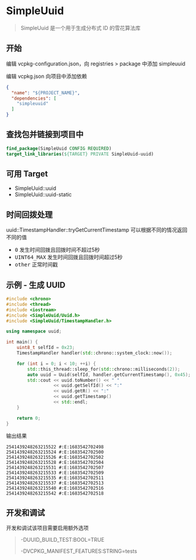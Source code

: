 # SimpleUuid

> SimpleUuid 是一个用于生成分布式 ID 的雪花算法库

## 开始

编辑 vcpkg-configuration.json，向 registries > package 中添加 simpleuuid

编辑 vcpkg.json 向项目中添加依赖

```json
{
  "name": "${PROJECT_NAME}",
  "dependencies": [
    "simpleuuid"
  ]
}
```

## 查找包并链接到项目中

```cmake
find_package(SimpleUuid CONFIG REQUIRED)
target_link_libraries(${TARGET} PRIVATE SimpleUuid-uuid)
```

## 可用 Target

- SimpleUuid::uuid
- SimpleUuid::uuid-static

## 时间回拨处理

uuid::TimestampHandler::tryGetCurrentTimestamp 可以根据不同的情况返回不同的值

- <kbd>0</kbd> 发生时间回拨且回拨时间不超过5秒
- <kbd>UINT64_MAX</kbd> 发生时间回拨且回拨时间超过5秒
- <kbd>other</kbd> 正常时间戳

## 示例 - 生成 UUID

```cpp
#include <chrono>
#include <thread>
#include <iostream>
#include <SimpleUuid/Uuid.h>
#include <SimpleUuid/TimestampHandler.h>

using namespace uuid;

int main() {
    uint8_t selfId = 0x23;
    TimestampHandler handler(std::chrono::system_clock::now());

    for (int i = 0; i < 10; ++i) {
        std::this_thread::sleep_for(std::chrono::milliseconds(2));
        auto uuid = Uuid(selfId, handler.getCurrentTimestamp(), 0x45);
        std::cout << uuid.toNumber() << " "
                  << uuid.getSelfId() << ":"
                  << uuid.getR() << ":"
                  << uuid.getTimestamp()
                  << std::endl;
    }

    return 0;
}
```

输出结果

```
2541439248263215522 #:E:1683542702498
2541439248263215524 #:E:1683542702500
2541439248263215526 #:E:1683542702502
2541439248263215528 #:E:1683542702504
2541439248263215531 #:E:1683542702507
2541439248263215533 #:E:1683542702509
2541439248263215535 #:E:1683542702511
2541439248263215537 #:E:1683542702513
2541439248263215540 #:E:1683542702516
2541439248263215542 #:E:1683542702518
```

## 开发和调试

开发和调试该项目需要启用额外选项

> -DUUID_BUILD_TEST:BOOL=TRUE
>
> -DVCPKG_MANIFEST_FEATURES:STRING=tests